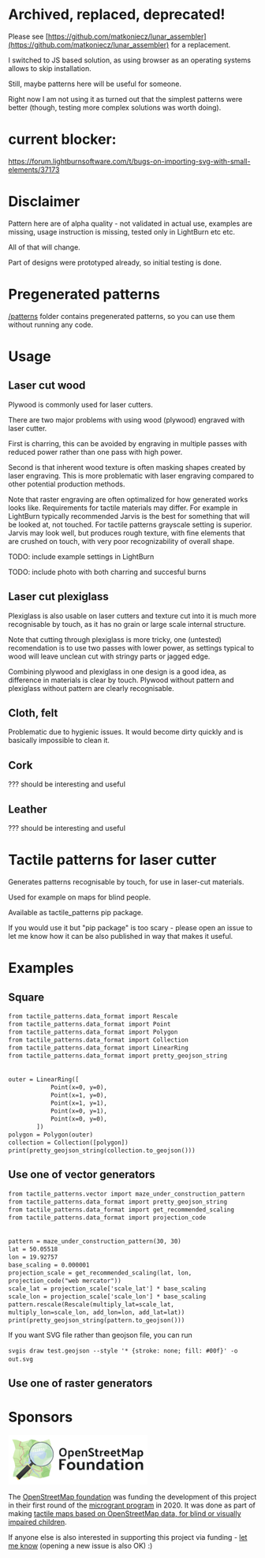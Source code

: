 # Archived, replaced, deprecated!

Please see [https://github.com/matkoniecz/lunar_assembler](https://github.com/matkoniecz/lunar_assembler) for a replacement.

I switched to JS based solution, as using browser as an operating systems allows to skip installation.

Still, maybe patterns here will be useful for someone.

Right now I am not using it as turned out that the simplest patterns were better (though, testing more complex solutions was worth doing).

# current blocker:

https://forum.lightburnsoftware.com/t/bugs-on-importing-svg-with-small-elements/37173

# Disclaimer

Pattern here are of alpha quality - not validated in actual use, examples are missing, usage instruction is missing, tested only in LightBurn etc etc.

All of that will change.

Part of designs were prototyped already, so initial testing is done.

# Pregenerated patterns

[/patterns](/patterns) folder contains pregenerated patterns, so you can use them without running any code.

# Usage

## Laser cut wood

Plywood is commonly used for laser cutters.

There are two major problems with using wood (plywood) engraved with laser cutter.

First is charring, this can be avoided by engraving in multiple passes with reduced power rather than one pass with high power.

Second is that inherent wood texture is often masking shapes created by laser engraving. This is more problematic with laser engraving compared to other potential production methods.

Note that raster engraving are often optimalized for how generated works looks like. Requirements for tactile materials may differ. For example in LightBurn typically recommended Jarvis is the best for something that will be looked at, not touched. For tactile patterns grayscale setting is superior. Jarvis may look well, but produces rough texture, with fine elements that are crushed on touch, with very poor recognizability of overall shape.

TODO: include example settings in LightBurn

TODO: include photo with both charring and succesful burns

## Laser cut plexiglass

Plexiglass is also usable on laser cutters and texture cut into it is much more recognisable by touch, as it has no grain or large scale internal structure.

Note that cutting through plexiglass is more tricky, one (untested) recomendation is to use two passes with lower power, as settings typical to wood will leave unclean cut with stringy parts or jagged edge.

Combining plywood and plexiglass in one design is a good idea, as difference in materials is clear by touch. Plywood without pattern and plexiglass without pattern are clearly recognisable.

## Cloth, felt

Problematic due to hygienic issues. It would become dirty quickly and is basically impossible to clean it.

## Cork

??? should be interesting and useful

## Leather

??? should be interesting and useful

# Tactile patterns for laser cutter

Generates patterns recognisable by touch, for use in laser-cut materials.

Used for example on maps for blind people.

Available as tactile_patterns pip package.

If you would use it but "pip package" is too scary - please open an issue to let me know how it can be also published in way that makes it useful.

# Examples

## Square

```
from tactile_patterns.data_format import Rescale
from tactile_patterns.data_format import Point
from tactile_patterns.data_format import Polygon
from tactile_patterns.data_format import Collection
from tactile_patterns.data_format import LinearRing
from tactile_patterns.data_format import pretty_geojson_string


outer = LinearRing([
            Point(x=0, y=0),
            Point(x=1, y=0),
            Point(x=1, y=1),
            Point(x=0, y=1),
            Point(x=0, y=0),
        ])
polygon = Polygon(outer)
collection = Collection([polygon])
print(pretty_geojson_string(collection.to_geojson()))
```

## Use one of vector generators

```
from tactile_patterns.vector import maze_under_construction_pattern
from tactile_patterns.data_format import pretty_geojson_string
from tactile_patterns.data_format import get_recommended_scaling
from tactile_patterns.data_format import projection_code


pattern = maze_under_construction_pattern(30, 30)
lat = 50.05518
lon = 19.92757
base_scaling = 0.000001
projection_scale = get_recommended_scaling(lat, lon, projection_code("web mercator"))
scale_lat = projection_scale['scale_lat'] * base_scaling
scale_lon = projection_scale['scale_lon'] * base_scaling
pattern.rescale(Rescale(multiply_lat=scale_lat, multiply_lon=scale_lon, add_lon=lon, add_lat=lat))
print(pretty_geojson_string(pattern.to_geojson()))
```

If you want SVG file rather than geojson file, you can run

`svgis draw test.geojson --style '* {stroke: none; fill: #00f}' -o out.svg`

## Use one of raster generators


# Sponsors

<a href="https://osmfoundation.org/"><img src="logo_osmf.png" height="100"/></a><br/>

The [OpenStreetMap foundation](https://wiki.osmfoundation.org/wiki/Main_Page) was funding the development of this project in their first round of the [microgrant program](https://wiki.osmfoundation.org/wiki/Microgrants) in 2020. It was done as part of making [tactile maps based on OpenStreetMap data, for blind or visually impaired children](https://wiki.openstreetmap.org/wiki/Microgrants/Microgrants_2020/Proposal/Tactile_maps_for_blind_or_visually_impaired_children).

If anyone else is also interested in supporting this project via funding - [let me know](mailto:osm-messages@tutanota.com) (opening a new issue is also OK) :)
